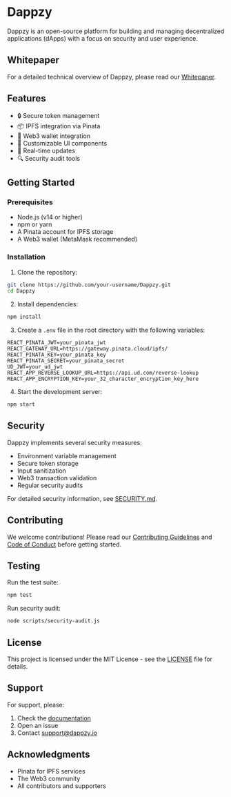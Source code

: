 # Dappzy

Dappzy is an open-source platform for building and managing decentralized applications (dApps) with a focus on security and user experience.

## Whitepaper

For a detailed technical overview of Dappzy, please read our [Whitepaper](.github/WHITEPAPER.md).

## Features

- 🔒 Secure token management
- 📦 IPFS integration via Pinata
- 🔗 Web3 wallet integration
- 🎨 Customizable UI components
- 🔄 Real-time updates
- 🔍 Security audit tools

## Getting Started

### Prerequisites

- Node.js (v14 or higher)
- npm or yarn
- A Pinata account for IPFS storage
- A Web3 wallet (MetaMask recommended)

### Installation

1. Clone the repository:
```bash
git clone https://github.com/your-username/Dappzy.git
cd Dappzy
```

2. Install dependencies:
```bash
npm install
```

3. Create a `.env` file in the root directory with the following variables:
```env
REACT_PINATA_JWT=your_pinata_jwt
REACT_GATEWAY_URL=https://gateway.pinata.cloud/ipfs/
REACT_PINATA_KEY=your_pinata_key
REACT_PINATA_SECRET=your_pinata_secret
UD_JWT=your_ud_jwt
REACT_APP_REVERSE_LOOKUP_URL=https://api.ud.com/reverse-lookup
REACT_APP_ENCRYPTION_KEY=your_32_character_encryption_key_here
```

4. Start the development server:
```bash
npm start
```

## Security

Dappzy implements several security measures:
- Environment variable management
- Secure token storage
- Input sanitization
- Web3 transaction validation
- Regular security audits

For detailed security information, see [SECURITY.md](SECURITY.md).

## Contributing

We welcome contributions! Please read our [Contributing Guidelines](CONTRIBUTING.md) and [Code of Conduct](CODE_OF_CONDUCT.md) before getting started.

## Testing

Run the test suite:
```bash
npm test
```

Run security audit:
```bash
node scripts/security-audit.js
```

## License

This project is licensed under the MIT License - see the [LICENSE](LICENSE) file for details.

## Support

For support, please:
1. Check the [documentation](docs/)
2. Open an issue
3. Contact support@dappzy.io

## Acknowledgments

- Pinata for IPFS services
- The Web3 community
- All contributors and supporters
